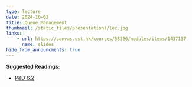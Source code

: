```yaml
---
type: lecture
date: 2024-10-03
title: Queue Management
thumbnail: /static_files/presentations/lec.jpg
links: 
    - url: https://canvas.ust.hk/courses/58326/modules/items/1437137
      name: slides
hide_from_announcments: true
---
```

**Suggested Readings:**
- [P&D 6.2](https://book.systemsapproach.org/congestion/queuing.html)
